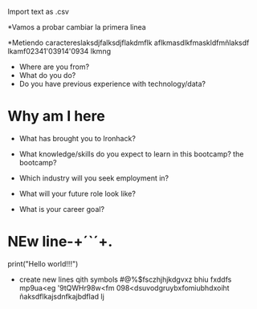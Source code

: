 Import text as .csv

*Vamos a probar cambiar la primera linea

*Metiendo caractereslaksdjfalksdjflakdmflk aflkmasdlkfmaskldfmñlaksdf lkamf02341'03914'0934 lkmng

* Where are you from?
* What do you do?
* Do you have previous experience with technology/data?

# Why am I here

* What has brought you to Ironhack?
* What knowledge/skills do you expect to learn in this bootcamp?
 the bootcamp?

* Which industry will you seek employment in?
* What will your future role look like?
* What is your career goal?

# NEw line-+´`´+.

print("Hello world!!!")



* create new lines qith symbols #@%$fsczhjhjkdgvxz  bhiu fxddfs mp9ua<eg '9tQWHr98w<fm 098<dsuvodgruybxfomiubhdxoiht
ñaksdflkajsdnfkajbdflad
lj